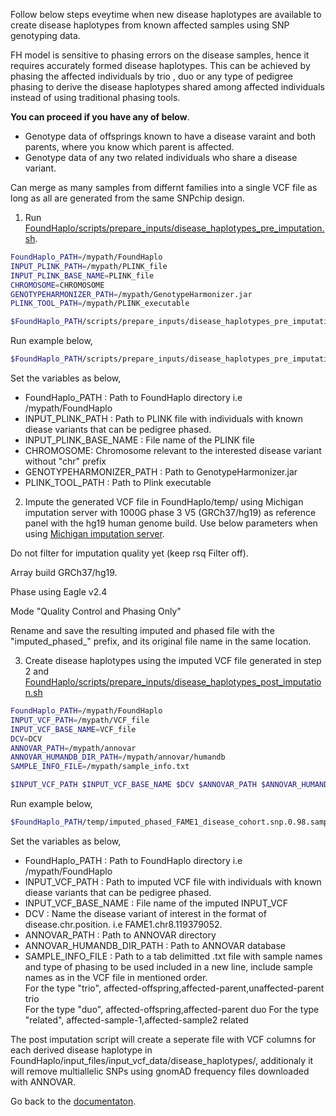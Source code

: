 Follow below steps eveytime when new disease haplotypes are available to create disease haplotypes from known affected samples using SNP genotyping data.

FH model is sensitive to phasing errors on the disease samples, hence it requires accurately formed disease haplotypes. This can be achieved by phasing the affected individuals by trio , duo or any type of pedigree phasing to derive the disease haplotypes shared among affected individuals instead of using traditional phasing tools. 

**You can proceed if you have any of below**.

* Genotype data of offsprings known to have a disease varaint and both parents, where you know which parent is affected.
* Genotype data of any two related individuals who share a disease variant.

Can merge as many samples from differnt families into a single VCF file as long as all are generated from the same SNPchip design.

1. Run [FoundHaplo/scripts/prepare_inputs/disease_haplotypes_pre_imputation.sh](https://github.com/bahlolab/FoundHaplo/blob/main/scripts/prepare_inputs/disease_haplotypes_pre_imputation.sh).

```bash
FoundHaplo_PATH=/mypath/FoundHaplo
INPUT_PLINK_PATH=/mypath/PLINK_file
INPUT_PLINK_BASE_NAME=PLINK_file
CHROMOSOME=CHROMOSOME
GENOTYPEHARMONIZER_PATH=/mypath/GenotypeHarmonizer.jar
PLINK_TOOL_PATH=/mypath/PLINK_executable

$FoundHaplo_PATH/scripts/prepare_inputs/disease_haplotypes_pre_imputation.sh $FoundHaplo_PATH $INPUT_PLINK_PATH $INPUT_PLINK_BASE_NAME $CHROMOSOME $GENOTYPEHARMONIZER_PATH $PLINK_TOOL_PATH
```

Run example below,
```bash
$FoundHaplo_PATH/scripts/prepare_inputs/disease_haplotypes_pre_imputation.sh $FoundHaplo_PATH $FoundHaplo_PATH/example FAME1_disease_cohort 8 $GENOTYPEHARMONIZER_PATH $PLINK_TOOL_PATH
```

Set the variables as below,

* FoundHaplo_PATH : Path to FoundHaplo directory i.e /mypath/FoundHaplo
* INPUT_PLINK_PATH :  Path to PLINK file with individuals with known diease variants that can be pedigree phased.
* INPUT_PLINK_BASE_NAME : File name of the PLINK file 
* CHROMOSOME: Chromosome relevant to the interested disease variant without "chr" prefix
* GENOTYPEHARMONIZER_PATH : Path to GenotypeHarmonizer.jar
* PLINK_TOOL_PATH : Path to Plink executable 

2. Impute the generated VCF file in FoundHaplo/temp/ using Michigan imputation server with 1000G phase 3 V5 (GRCh37/hg19) as reference panel with the hg19 human genome build. Use below parameters when using [Michigan imputation server](https://imputationserver.sph.umich.edu/). 

Do not filter for imputation quality yet (keep rsq Filter off). 

Array build GRCh37/hg19.

Phase using Eagle v2.4

Mode "Quality Control and Phasing Only"

Rename and save the resulting imputed and phased file with the "imputed_phased_" prefix, and its original file name in the same location.

3. Create disease haplotypes using the imputed VCF file generated in step 2 and [FoundHaplo/scripts/prepare_inputs/disease_haplotypes_post_imputation.sh](https://github.com/bahlolab/FoundHaplo/blob/main/scripts/prepare_inputs/disease_haplotypes_post_imputation.sh) 

```bash
FoundHaplo_PATH=/mypath/FoundHaplo
INPUT_VCF_PATH=/mypath/VCF_file 
INPUT_VCF_BASE_NAME=VCF_file
DCV=DCV
ANNOVAR_PATH=/mypath/annovar 
ANNOVAR_HUMANDB_DIR_PATH=/mypath/annovar/humandb 
SAMPLE_INFO_FILE=/mypath/sample_info.txt 

$INPUT_VCF_PATH $INPUT_VCF_BASE_NAME $DCV $ANNOVAR_PATH $ANNOVAR_HUMANDB_DIR_PATH $SAMPLE_INFO_FILE
```
Run example below,
```bash
$FoundHaplo_PATH/temp/imputed_phased_FAME1_disease_cohort.snp.0.98.sample.0.98.chr8.vcf.gz imputed_phased_FAME1_disease_cohort.snp.0.98.sample.0.98.chr8.vcf.gz FAME1.chr8.119379052. $ANNOVAR_PATH $ANNOVAR_HUMANDB_DIR_PATH $FoundHaplo_PATH/example/sample_info.txt
```

Set the variables as below,

* FoundHaplo_PATH : Path to FoundHaplo directory i.e /mypath/FoundHaplo
* INPUT_VCF_PATH :  Path to imputed VCF file with individuals with known diease variants that can be pedigree phased.
* INPUT_VCF_BASE_NAME : File name of the imputed INPUT_VCF 
* DCV : Name the disease variant of interest in the format of disease.chr.position. i.e FAME1.chr8.119379052.
* ANNOVAR_PATH : Path to ANNOVAR directory
* ANNOVAR_HUMANDB_DIR_PATH : Path to ANNOVAR database
* SAMPLE_INFO_FILE : Path to a tab delimitted .txt file with sample names and type of phasing to be used included in a new line, include sample names as in the VCF file in mentioned order.   
For the type "trio", affected-offspring,affected-parent,unaffected-parent trio  
For the type "duo", affected-offspring,affected-parent duo
For the type "related", affected-sample-1,affected-sample2 related

The post imputation script will create a seperate file with VCF columns for each derived disease haplotype in FoundHaplo/input_files/input_vcf_data/disease_haplotypes/, additionaly it will remove multiallelic SNPs using gnomAD frequency files downloaded with ANNOVAR. 


Go back to the [documentaton](https://github.com/bahlolab/FoundHaplo/blob/main/Documentation/Guide%20to%20run%20FoundHaplo.md).



